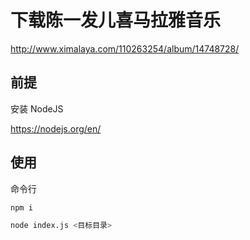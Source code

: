 # 下载陈一发儿喜马拉雅音乐

http://www.ximalaya.com/110263254/album/14748728/

## 前提

安装 NodeJS

https://nodejs.org/en/

## 使用

命令行

```bash
npm i

node index.js <目标目录>
```
